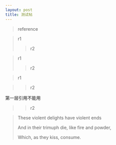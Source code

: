 ```yaml
---
layout: post
title: 测试帖
---
```

> reference

> r1  
> > r2

> r1<br>
> > r2

> r1<br>

> > r2

第一层引用不能用<br>

> > r2

> These violent delights have violent ends
>
> And in their trimuph die, like fire and powder,
>
> Which, as they kiss, consume.
